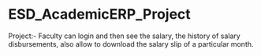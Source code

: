 # ESD_AcademicERP_Project

Project:- Faculty can login and then see the salary, the history of salary disbursements, also allow to download the salary slip of a particular month.
